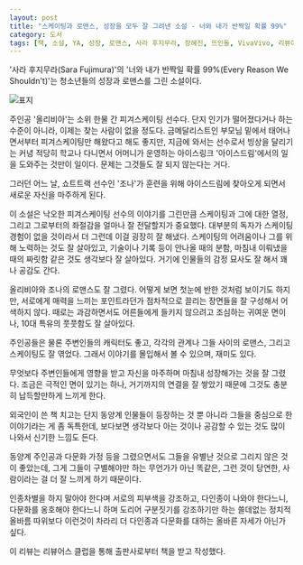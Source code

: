 ```yaml
---
layout: post
title: "스케이팅과 로맨스, 성장을 모두 잘 그려낸 소설 - 너와 내가 반짝일 확률 99%"
category: 도서
tags: [책, 소설, YA, 성장, 로맨스, 사라 후지무라, 장혜진, 뜨인돌, VivaVivo, 리뷰어스 클럽, 서평]
---
```


'사라 후지무라(Sara Fujimura)'의
'너와 내가 반짝일 확률 99%(Every Reason We Shouldn't)'는
청소년들의 성장과 로맨스를 그린 소설이다.

![표지](https://images2.imgbox.com/35/ee/J5S2EInI_o.jpg)

주인공 '올리비아'는 소위 한물 간 피겨스케이팅 선수다.
단지 인기가 떨어졌다거나 하는 수준이 아니라,
이제는 찾는 사람이 없을 정도다.
금메달리스트인 부모님 밑에서 태어나면서부터 피겨스케이팅만 해왔다고 해도 좋지만,
지금에 와서는 선수로서 빙상을 달리기는 커녕
적당히 학교나 다니면서 어머니가 운영하는 아이스링크 '아이스드림'에서의 일을 도와주는 것만이 일이다.
문제는 그것들도 잘 되지 않는다는 거다.

그러던 어느 날,
쇼트트랙 선수인 '조나'가 훈련을 위해 아이스드림에 찾아오게 되면서
새로운 자신을 마주하게 된다.

이 소설은 낙오한 피겨스케이팅 선수의 이야기를 그린만큼
스케이팅과 그에 대한 열정, 그리고 그로부터의 좌절감을
얼마나 잘 전달할지가 중요했다.
대부분의 독자가 스케이팅 경험이 없을 것이라서 더 그런데 이걸 굉장히 잘 해냈다.
스케이팅의 어려움이나 그를 위해 노력하는 것도 잘 살아있고,
기술이나 기록 등이 안나올 때의 분함,
마침내 이뤄냈을 때의 짜릿함 같은 것도 생각보다 잘 살아있다.
거기에 인물들의 감정 묘사도 잘 해서 꽤나 공감도 간다.

올리비아와 조나의 로맨스도 잘 그렸다.
어떻게 보면 첫눈에 반한 것처럼 보이기도 하지만,
서로에게 매력을 느끼는 포인트라던가
점차적으로 끌리는 장면들을 잘 구성해서 어색하지 않다.
때로는 과감하면서도 어른들에게 들키지 않으려고 조심하는 귀여운 면이나,
10대 특유의 풋풋함도 잘 살아있다.

주인공들은 물론 주변인들의 캐릭터도 좋고,
각각의 관계나 그들 사이의 로맨스, 그리고 스케이팅도 잘 엮었다.
그래서 이야기를 몰입해서 볼 수 있으며, 재미도 있다.

무엇보다 주변인들에게 영향을 받고 자신을 마주하며 마침내 성장해가는 것을 잘 그렸다.
조금은 극적인 면이 있기는 하나, 거기까지의 연결을 잘 쌓았기 때문에
그것도 충분히 납득할만하게 느끼게 한다.

외국인이 쓴 책 치고는 단지 동양계 인물들이 등장하는 것 뿐 아니라 그들을 중심으로 한 이야기라는 게 좀 독특한데,
보다보면 생각보다 아는 것이나 공감할 수 있는 것도 많이 나와서 신기한 느낌도 든다.

동양계 주인공과 다문화 가정 등을 그렸으면서도 그들을 유별난 것으로 그리지 않은 것이 좋았는데,
그게 그들이 구별해야만 하는 무언가가 아닌 똑같은, 그런 것이 당연한, 사람이라는 걸 더 잘 느끼게 하기 때문이다.

인종차별을 하지 말아야 한다며 서로의 피부색을 강조하고,
다인종이 나와야 한다느니,
다문화를 옹호해야 한다느니 하며
도리어 구분짓기를 강조하기만 하는 쓸데없는 정치적 올바름 따위보다
이런것이 차라리 더 다인종과 다문화를 대하는 올바른 자세가 아닌가 싶다.



<div class="im im-info">
이 리뷰는 리뷰어스 클럽을 통해 출판사로부터 책을 받고 작성했다.
</div>
